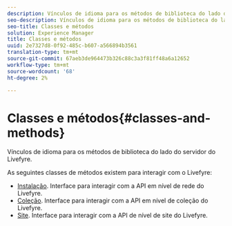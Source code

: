 ```yaml
---
description: Vínculos de idioma para os métodos de biblioteca do lado do servidor do Livefyre.
seo-description: Vínculos de idioma para os métodos de biblioteca do lado do servidor do Livefyre.
seo-title: Classes e métodos
solution: Experience Manager
title: Classes e métodos
uuid: 2e7327d8-0f92-485c-b607-a566894b3561
translation-type: tm+mt
source-git-commit: 67aeb3de964473b326c88c3a3f81ff48a6a12652
workflow-type: tm+mt
source-wordcount: '68'
ht-degree: 2%

---
```



# Classes e métodos{#classes-and-methods}

Vínculos de idioma para os métodos de biblioteca do lado do servidor do Livefyre.

As seguintes classes de métodos existem para interagir com o Livefyre:

* [Instalação](../c-installing-libraries/c-installing-libraries.md). Interface para interagir com a API em nível de rede do Livefyre.
* [Coleção](../c-installing-libraries/c-collection-methods.md#c_collection_methods). Interface para interagir com a API em nível de coleção do Livefyre.
* [Site](../c-installing-libraries/c-site-methods.md#c_site_methods). Interface para interagir com a API de nível de site do Livefyre.

